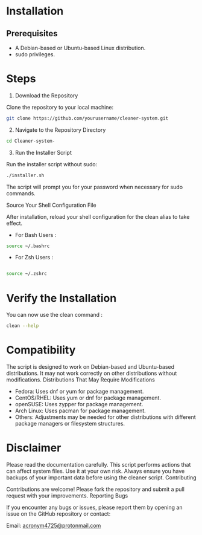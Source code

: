 # Installation
## Prerequisites

- A Debian-based or Ubuntu-based Linux distribution.
- sudo privileges.

# Steps

1. Download the Repository

Clone the repository to your local machine:

```sh
git clone https://github.com/yourusername/cleaner-system.git
```
2. Navigate to the Repository Directory
```sh
cd Cleaner-system-
```
3. Run the Installer Script

Run the installer script without sudo:
```sh
./installer.sh
```
The script will prompt you for your password when necessary for sudo commands.

Source Your Shell Configuration File

After installation, reload your shell configuration for the clean alias to take effect.

- For Bash Users :

```sh
source ~/.bashrc
```
- For Zsh Users :

```sh

source ~/.zshrc
```
# Verify the Installation

You can now use the clean command :

```sh
clean --help
```
# Compatibility

The script is designed to work on Debian-based and Ubuntu-based distributions. It may not work correctly on other distributions without modifications.
Distributions That May Require Modifications

  - Fedora: Uses dnf or yum for package management.
  - CentOS/RHEL: Uses yum or dnf for package management.
  - openSUSE: Uses zypper for package management.
  - Arch Linux: Uses pacman for package management.
  - Others: Adjustments may be needed for other distributions with different package managers or filesystem structures.

# Disclaimer

Please read the documentation carefully. This script performs actions that can affect system files. Use it at your own risk. Always ensure you have backups of your important data before using the cleaner script.
Contributing

Contributions are welcome! Please fork the repository and submit a pull request with your improvements.
Reporting Bugs

If you encounter any bugs or issues, please report them by opening an issue on the GitHub repository or contact:

Email: acronym4725@protonmail.com